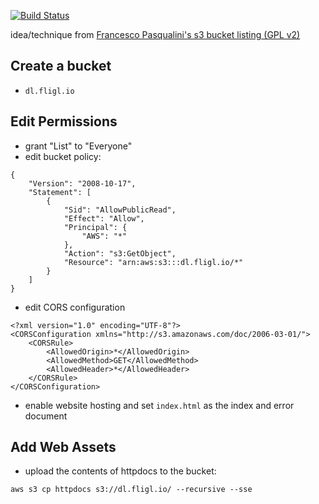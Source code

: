 [![Build Status](https://travis-ci.org/benschw/s3-artifacts.svg?branch=master)](https://travis-ci.org/benschw/s3-artifacts)

idea/technique from [Francesco Pasqualini's s3 bucket listing (GPL v2)](https://aws.amazon.com/code/Amazon-S3/1713)


## Create a bucket
- `dl.fligl.io`


## Edit Permissions

- grant "List" to "Everyone"
- edit bucket policy:

<!-- br -->

	{
		"Version": "2008-10-17",
		"Statement": [
			{
				"Sid": "AllowPublicRead",
				"Effect": "Allow",
				"Principal": {
					"AWS": "*"
				},
				"Action": "s3:GetObject",
				"Resource": "arn:aws:s3:::dl.fligl.io/*"
			}
		]
	}

- edit CORS configuration

<!-- br -->

	<?xml version="1.0" encoding="UTF-8"?>
	<CORSConfiguration xmlns="http://s3.amazonaws.com/doc/2006-03-01/">
	    <CORSRule>
	        <AllowedOrigin>*</AllowedOrigin>
	        <AllowedMethod>GET</AllowedMethod>
	        <AllowedHeader>*</AllowedHeader>
	    </CORSRule>
	</CORSConfiguration>

- enable website hosting and set `index.html` as the index and error document


## Add Web Assets

- upload the contents of httpdocs to the bucket:

<!-- br -->

	aws s3 cp httpdocs s3://dl.fligl.io/ --recursive --sse
